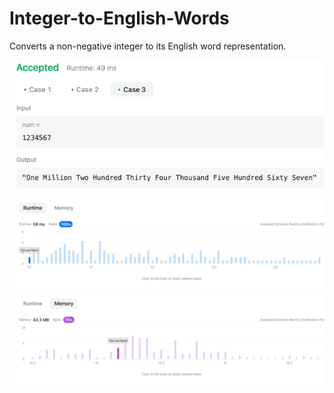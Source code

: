 # Integer-to-English-Words
Converts a non-negative integer to its English word representation.


![](https://github.com/sabrenda/Integer-to-English-Words/raw/main/img/3.png)
![](https://github.com/sabrenda/Integer-to-English-Words/raw/main/img/2.png)
![](https://github.com/sabrenda/Integer-to-English-Words/raw/main/img/1.png)
